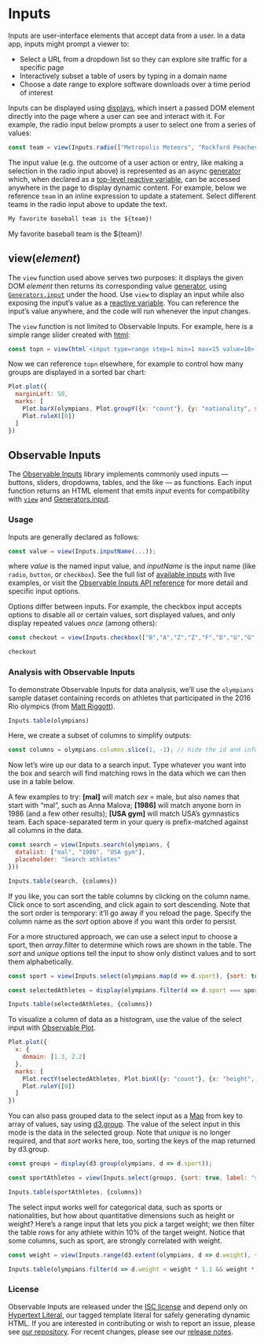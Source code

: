 # Inputs

Inputs are user-interface elements that accept data from a user. In a data app, inputs might prompt a viewer to:

- Select a URL from a dropdown list so they can explore site traffic for a specific page
- Interactively subset a table of users by typing in a domain name
- Choose a date range to explore software downloads over a time period of interest

Inputs can be displayed using [displays](./display.md), which insert a passed DOM element directly into the page where a user can see and interact with it. For example, the radio input below prompts a user to select one from a series of values:

```js echo
const team = view(Inputs.radio(["Metropolis Meteors", "Rockford Peaches", "Bears"], {label: "Favorite team:", value: "Metropolis Meteors"}));
```

The input value (e.g. the outcome of a user action or entry, like making a selection in the radio input above) is represented as an async [generator](./gen) which, when declared as a [top-level reactive variable](./reactivity.md#top-level-variables), can be accessed anywhere in the page to display dynamic content. For example, below we reference `team` in an inline expression to update a statement. Select different teams in the radio input above to update the text.

```md
My favorite baseball team is the ${team}!
```

My favorite baseball team is the ${team}!

## view(*element*)

The `view` function used above serves two purposes: it displays the given DOM *element* then returns its corresponding value [generator](./generators.md), using [`Generators.input`](../lib/generators#input(element)) under the hood. Use `view` to display an input while also exposing the input’s value as a [reactive variable](./reactivity). You can reference the input’s value anywhere, and the code will run whenever the input changes.

The `view` function is not limited to Observable Inputs. For example, here is a simple range slider created with [html](../lib/htl):

```js echo
const topn = view(html`<input type=range step=1 min=1 max=15 value=10>`);
```

Now we can reference `topn` elsewhere, for example to control how many groups are displayed in a sorted bar chart: 

```js echo
Plot.plot({
  marginLeft: 50,
  marks: [
    Plot.barX(olympians, Plot.groupY({x: "count"}, {y: "nationality", sort: {y: "x", reverse: true, limit: topn}})),
    Plot.ruleX([0])
  ]
})
```

## Observable Inputs

The [Observable Inputs](../lib/inputs) library implements commonly used inputs — buttons, sliders, dropdowns, tables, and the like — as functions. Each input function returns an HTML element that emits *input* events for compatibility with [`view`](#viewelement) and [Generators.input](../lib/generators#inputelement). 

### Usage

Inputs are generally declared as follows: 

```js run=false
const value = view(Inputs.inputName(...));
```

where *value* is the named input value, and *inputName* is the input name (like `radio`, `button`, or `checkbox`). See the full list of [available inputs](../lib/inputs) with live examples, or visit the [Observable Inputs API reference](https://github.com/observablehq/inputs/blob/main/README.md) for more detail and specific input options.

Options differ between inputs. For example, the checkbox input accepts options to disable all or certain values, sort displayed values, and only display repeated values *once* (among others):

```js echo
const checkout = view(Inputs.checkbox(["B","A","Z","Z","F","D","G","G","G","Q"], {disabled: ["F", "Q"], sort: true, unique: true, value: "B", label: "Choose categories:"}));
```

```js echo
checkout
```

### Analysis with Observable Inputs

To demonstrate Observable Inputs for data analysis, we’ll use the `olympians` sample dataset containing records on athletes that participated in the 2016 Rio olympics (from [Matt Riggott](https://flother.is/2017/olympic-games-data/)).

```js echo
Inputs.table(olympians)
```

Here, we create a subset of columns to simplify outputs:

```js echo
const columns = olympians.columns.slice(1, -1); // hide the id and info column to simplify
```

Now let’s wire up our data to a search input. Type whatever you want into the box and search will find matching rows in the data which we can then use in a table below.

A few examples to try: **[mal]** will match *sex* = male, but also names that start with “mal”, such as Anna Malova; **[1986]** will match anyone born in 1986 (and a few other results); **[USA gym]** will match USA’s gymnastics team. Each space-separated term in your query is prefix-matched against all columns in the data.

```js echo
const search = view(Inputs.search(olympians, {
  datalist: ["mal", "1986", "USA gym"], 
  placeholder: "Search athletes"
}))
```

```js echo
Inputs.table(search, {columns})
```

If you like, you can sort the table columns by clicking on the column name. Click once to sort ascending, and click again to sort descending. Note that the sort order is temporary: it’ll go away if you reload the page. Specify the column name as the *sort* option above if you want this order to persist.

For a more structured approach, we can use a select input to choose a sport, then *array*.filter to determine which rows are shown in the table. The *sort* and *unique* options tell the input to show only distinct values and to sort them alphabetically.

```js echo
const sport = view(Inputs.select(olympians.map(d => d.sport), {sort: true, unique: true, label: "sport"}));
```

```js echo
const selectedAthletes = display(olympians.filter(d => d.sport === sport));
```

```js echo
Inputs.table(selectedAthletes, {columns})
```

To visualize a column of data as a histogram, use the value of the select input with [Observable Plot](/@observablehq/plot).

```js echo
Plot.plot({
  x: {
    domain: [1.3, 2.2]
  },
  marks: [
    Plot.rectY(selectedAthletes, Plot.binX({y: "count"}, {x: "height", fill: "steelblue"})),
    Plot.ruleY([0])
  ]
})
```

You can also pass grouped data to the select input as a [Map](https://developer.mozilla.org/en-US/docs/Web/JavaScript/Reference/Global_Objects/Map) from key to array of values, say using [d3.group](https://d3js.org/d3-array/group). The value of the select input in this mode is the data in the selected group. Note that *unique* is no longer required, and that *sort* works here, too, sorting the keys of the map returned by d3.group.

```js echo
const groups = display(d3.group(olympians, d => d.sport));
```

```js echo
const sportAthletes = view(Inputs.select(groups, {sort: true, label: "sport"}));
```

```js echo
Inputs.table(sportAthletes, {columns})
```

The select input works well for categorical data, such as sports or nationalities, but how about quantitative dimensions such as height or weight? Here’s a range input that lets you pick a target weight; we then filter the table rows for any athlete within 10% of the target weight. Notice that some columns, such as sport, are strongly correlated with weight.

```js echo
const weight = view(Inputs.range(d3.extent(olympians, d => d.weight), {step: 1, label: "weight (kg)"}));
```

```js echo
Inputs.table(olympians.filter(d => d.weight < weight * 1.1 && weight * 0.9 < d.weight), {sort: "weight", columns})
```

### License

Observable Inputs are released under the [ISC license](https://github.com/observablehq/inputs/blob/main/LICENSE) and depend only on [Hypertext Literal](https://observablehq.com/@observablehq/htl), our tagged template literal for safely generating dynamic HTML. If you are interested in contributing or wish to report an issue, please see [our repository](https://github.com/observablehq/inputs). For recent changes, please see our [release notes](https://github.com/observablehq/inputs/releases).